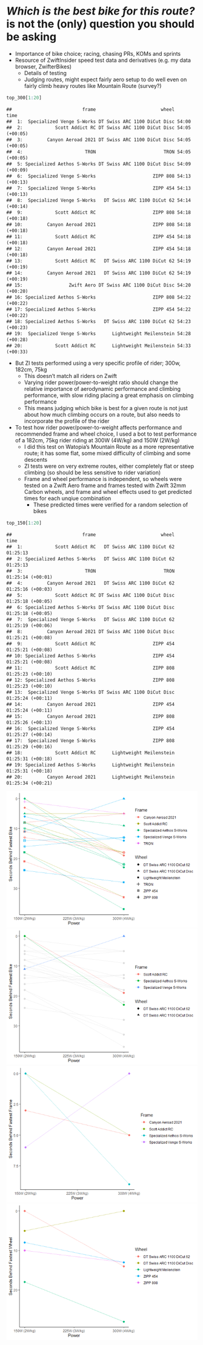 *Which is the best bike for this route?* is not the (only) question you
should be asking
================

- Importance of bike choice; racing, chasing PRs, KOMs and sprints
- Resource of ZwiftInsider speed test data and derivatives (e.g. my data
  browser, ZwifterBikes)
  - Details of testing
  - Judging routes, might expect fairly aero setup to do well even on
    fairly climb heavy routes like Mountain Route (survey?)

``` r
top_300[1:20]
```

    ##                          frame                        wheel           time
    ##  1:  Specialized Venge S-Works DT Swiss ARC 1100 DiCut Disc 54:00         
    ##  2:            Scott Addict RC DT Swiss ARC 1100 DiCut Disc 54:05 (+00:05)
    ##  3:         Canyon Aeroad 2021 DT Swiss ARC 1100 DiCut Disc 54:05 (+00:05)
    ##  4:                       TRON                         TRON 54:05 (+00:05)
    ##  5: Specialized Aethos S-Works DT Swiss ARC 1100 DiCut Disc 54:09 (+00:09)
    ##  6:  Specialized Venge S-Works                     ZIPP 808 54:13 (+00:13)
    ##  7:  Specialized Venge S-Works                     ZIPP 454 54:13 (+00:13)
    ##  8:  Specialized Venge S-Works   DT Swiss ARC 1100 DiCut 62 54:14 (+00:14)
    ##  9:            Scott Addict RC                     ZIPP 808 54:18 (+00:18)
    ## 10:         Canyon Aeroad 2021                     ZIPP 808 54:18 (+00:18)
    ## 11:            Scott Addict RC                     ZIPP 454 54:18 (+00:18)
    ## 12:         Canyon Aeroad 2021                     ZIPP 454 54:18 (+00:18)
    ## 13:            Scott Addict RC   DT Swiss ARC 1100 DiCut 62 54:19 (+00:19)
    ## 14:         Canyon Aeroad 2021   DT Swiss ARC 1100 DiCut 62 54:19 (+00:19)
    ## 15:                 Zwift Aero DT Swiss ARC 1100 DiCut Disc 54:20 (+00:20)
    ## 16: Specialized Aethos S-Works                     ZIPP 808 54:22 (+00:22)
    ## 17: Specialized Aethos S-Works                     ZIPP 454 54:22 (+00:22)
    ## 18: Specialized Aethos S-Works   DT Swiss ARC 1100 DiCut 62 54:23 (+00:23)
    ## 19:  Specialized Venge S-Works      Lightweight Meilenstein 54:28 (+00:28)
    ## 20:            Scott Addict RC      Lightweight Meilenstein 54:33 (+00:33)

- But ZI tests performed using a very specific profile of rider; 300w,
  182cm, 75kg
  - This doesn’t match all riders on Zwift
  - Varying rider power/power-to-weight ratio should change the relative
    importance of aerodynamic performance and climbing performance, with
    slow riding placing a great emphasis on climbing performance
  - This means judging which bike is best for a given route is not just
    about how much climbing occurs on a route, but also needs to
    incorporate the profile of the rider
- To test how rider power/power-to-weight affects performance and
  recommended frame and wheel choice, I used a bot to test performance
  of a 182cm, 75kg rider riding at 300W (4W/kg) and 150W (2W/kg)
  - I did this test on Watopia’s Mountain Route as a more representative
    route; it has some flat, some mixed difficulty of climbing and some
    descents
  - ZI tests were on very extreme routes, either completely flat or
    steep climbing (so should be less sensitive to rider variation)
  - Frame and wheel performance is independent, so wheels were tested on
    a Zwift Aero frame and frames tested with Zwift 32mm Carbon wheels,
    and frame and wheel effects used to get predicted times for each
    unqiue combination
    - These predicted times were verified for a random selection of
      bikes

``` r
top_150[1:20]
```

    ##                          frame                        wheel              time
    ##  1:            Scott Addict RC   DT Swiss ARC 1100 DiCut 62 01:25:13         
    ##  2: Specialized Aethos S-Works   DT Swiss ARC 1100 DiCut 62 01:25:13         
    ##  3:                       TRON                         TRON 01:25:14 (+00:01)
    ##  4:         Canyon Aeroad 2021   DT Swiss ARC 1100 DiCut 62 01:25:16 (+00:03)
    ##  5:            Scott Addict RC DT Swiss ARC 1100 DiCut Disc 01:25:18 (+00:05)
    ##  6: Specialized Aethos S-Works DT Swiss ARC 1100 DiCut Disc 01:25:18 (+00:05)
    ##  7:  Specialized Venge S-Works   DT Swiss ARC 1100 DiCut 62 01:25:19 (+00:06)
    ##  8:         Canyon Aeroad 2021 DT Swiss ARC 1100 DiCut Disc 01:25:21 (+00:08)
    ##  9:            Scott Addict RC                     ZIPP 454 01:25:21 (+00:08)
    ## 10: Specialized Aethos S-Works                     ZIPP 454 01:25:21 (+00:08)
    ## 11:            Scott Addict RC                     ZIPP 808 01:25:23 (+00:10)
    ## 12: Specialized Aethos S-Works                     ZIPP 808 01:25:23 (+00:10)
    ## 13:  Specialized Venge S-Works DT Swiss ARC 1100 DiCut Disc 01:25:24 (+00:11)
    ## 14:         Canyon Aeroad 2021                     ZIPP 454 01:25:24 (+00:11)
    ## 15:         Canyon Aeroad 2021                     ZIPP 808 01:25:26 (+00:13)
    ## 16:  Specialized Venge S-Works                     ZIPP 454 01:25:27 (+00:14)
    ## 17:  Specialized Venge S-Works                     ZIPP 808 01:25:29 (+00:16)
    ## 18:            Scott Addict RC      Lightweight Meilenstein 01:25:31 (+00:18)
    ## 19: Specialized Aethos S-Works      Lightweight Meilenstein 01:25:31 (+00:18)
    ## 20:         Canyon Aeroad 2021      Lightweight Meilenstein 01:25:34 (+00:21)

![](article_files/figure-gfm/unnamed-chunk-3-1.png)<!-- -->![](article_files/figure-gfm/unnamed-chunk-3-2.png)<!-- -->![](article_files/figure-gfm/unnamed-chunk-3-3.png)<!-- -->![](article_files/figure-gfm/unnamed-chunk-3-4.png)<!-- -->
